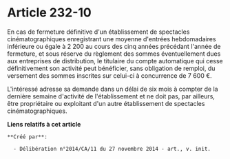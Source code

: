 # Article 232-10

En cas de fermeture définitive d'un établissement de spectacles cinématographiques enregistrant une moyenne d'entrées
hebdomadaires inférieure ou égale à 2 200 au cours des cinq années précédant l'année de fermeture, et sous réserve du
règlement des sommes éventuellement dues aux entreprises de distribution, le titulaire du compte automatique qui cesse
définitivement son activité peut bénéficier, sans obligation de remploi, du versement des sommes inscrites sur celui-ci à
concurrence de 7 600 €. 

L'intéressé adresse sa demande dans un délai de six mois à compter de la dernière semaine d'activité de l'établissement et ne
doit pas, par ailleurs, être propriétaire ou exploitant d'un autre établissement de spectacles cinématographiques.

**Liens relatifs à cet article**

	**Créé par**:

	  - Délibération n°2014/CA/11 du 27 novembre 2014 - art., v. init.
